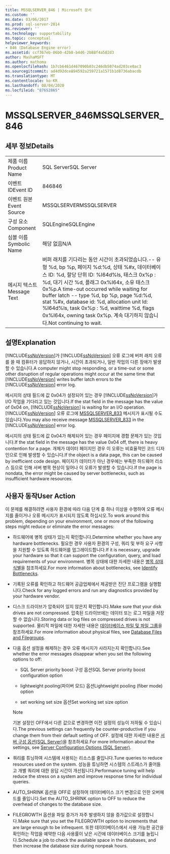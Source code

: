 ```yaml
---
title: MSSQLSERVER_846 | Microsoft 문서
ms.custom: ''
ms.date: 03/06/2017
ms.prod: sql-server-2014
ms.reviewer: ''
ms.technology: supportability
ms.topic: conceptual
helpviewer_keywords:
- 846 (Database Engine error)
ms.assetid: ccf367eb-06b0-42b8-b4d6-2b88f4a502d3
author: MashaMSFT
ms.author: mathoma
ms.openlocfilehash: 1b7cb6461d467090b03c246db5074ad203ce0ac3
ms.sourcegitcommit: ad4d92dce894592a259721a1571b1d8736abacdb
ms.translationtype: MT
ms.contentlocale: ko-KR
ms.lasthandoff: 08/04/2020
ms.locfileid: "87652865"
---
```

# <a name="mssqlserver_846"></a><span data-ttu-id="b5142-102">MSSQLSERVER_846</span><span class="sxs-lookup"><span data-stu-id="b5142-102">MSSQLSERVER_846</span></span>
    
## <a name="details"></a><span data-ttu-id="b5142-103">세부 정보</span><span class="sxs-lookup"><span data-stu-id="b5142-103">Details</span></span>  
  
|||  
|-|-|  
|<span data-ttu-id="b5142-104">제품 이름</span><span class="sxs-lookup"><span data-stu-id="b5142-104">Product Name</span></span>|<span data-ttu-id="b5142-105">SQL Server</span><span class="sxs-lookup"><span data-stu-id="b5142-105">SQL Server</span></span>|  
|<span data-ttu-id="b5142-106">이벤트 ID</span><span class="sxs-lookup"><span data-stu-id="b5142-106">Event ID</span></span>|<span data-ttu-id="b5142-107">846</span><span class="sxs-lookup"><span data-stu-id="b5142-107">846</span></span>|  
|<span data-ttu-id="b5142-108">이벤트 원본</span><span class="sxs-lookup"><span data-stu-id="b5142-108">Event Source</span></span>|<span data-ttu-id="b5142-109">MSSQLSERVER</span><span class="sxs-lookup"><span data-stu-id="b5142-109">MSSQLSERVER</span></span>|  
|<span data-ttu-id="b5142-110">구성 요소</span><span class="sxs-lookup"><span data-stu-id="b5142-110">Component</span></span>|<span data-ttu-id="b5142-111">SQLEngine</span><span class="sxs-lookup"><span data-stu-id="b5142-111">SQLEngine</span></span>|  
|<span data-ttu-id="b5142-112">심볼 이름</span><span class="sxs-lookup"><span data-stu-id="b5142-112">Symbolic Name</span></span>|<span data-ttu-id="b5142-113">해당 없음</span><span class="sxs-lookup"><span data-stu-id="b5142-113">N/A</span></span>|  
|<span data-ttu-id="b5142-114">메시지 텍스트</span><span class="sxs-lookup"><span data-stu-id="b5142-114">Message Text</span></span>|<span data-ttu-id="b5142-115">버퍼 래치를 기다리는 동안 시간이 초과되었습니다.-- 유형 %d, bp %p, 페이지 %d:%d, 상태 %#x, 데이터베이스 ID: %d, 할당 단위 ID: %I64d%ls, 태스크 0x%p : %d, 대기 시간 %d, 플래그 0x%I64x, 소유 태스크 0x%p.</span><span class="sxs-lookup"><span data-stu-id="b5142-115">A time-out occurred while waiting for buffer latch -- type %d, bp %p, page %d:%d, stat %#x, database id: %d, allocation unit Id: %I64d%ls, task 0x%p : %d, waittime %d, flags 0x%I64x, owning task 0x%p.</span></span> <span data-ttu-id="b5142-116">계속 대기하지 않습니다.</span><span class="sxs-lookup"><span data-stu-id="b5142-116">Not continuing to wait.</span></span>|  
  
## <a name="explanation"></a><span data-ttu-id="b5142-117">설명</span><span class="sxs-lookup"><span data-stu-id="b5142-117">Explanation</span></span>  
 <span data-ttu-id="b5142-118">[!INCLUDE[ssNoVersion](../../includes/ssnoversion-md.md)]가 [!INCLUDE[ssNoVersion](../../includes/ssnoversion-md.md)] 오류 로그에 버퍼 래치 오류를 쓸 때 컴퓨터가 응답하지 않거나, 시간이 초과되거나, 일반 작업의 다른 장애가 발생할 수 있습니다.</span><span class="sxs-lookup"><span data-stu-id="b5142-118">A computer might stop responding, or a time-out or some other disruption of regular operations might occur at the same time that [!INCLUDE[ssNoVersion](../../includes/ssnoversion-md.md)] writes buffer latch errors to the [!INCLUDE[ssNoVersion](../../includes/ssnoversion-md.md)] error log.</span></span>  
  
 <span data-ttu-id="b5142-119">메시지의 상태 필드에 값 0x04가 설정되어 있는 경우 [!INCLUDE[ssNoVersion](../../includes/ssnoversion-md.md)]가 I/O 작업을 기다리고 있는 것입니다.</span><span class="sxs-lookup"><span data-stu-id="b5142-119">If the stat field in the message has the value of 0x04 on, [!INCLUDE[ssNoVersion](../../includes/ssnoversion-md.md)] is waiting for an I/O operation.</span></span> <span data-ttu-id="b5142-120">[!INCLUDE[ssNoVersion](../../includes/ssnoversion-md.md)] 오류 로그에 [MSSQLSERVER_833](mssqlserver-833-database-engine-error.md) 메시지가 표시될 수도 있습니다.</span><span class="sxs-lookup"><span data-stu-id="b5142-120">You may also receive message [MSSQLSERVER_833](mssqlserver-833-database-engine-error.md) in the [!INCLUDE[ssNoVersion](../../includes/ssnoversion-md.md)] error log.</span></span>  
  
 <span data-ttu-id="b5142-121">메시지의 상태 필드에 값 0x04가 해제되어 있는 경우 페이지에 경합 문제가 있는 것입니다.</span><span class="sxs-lookup"><span data-stu-id="b5142-121">If the stat field in the message has the value 0x04 off, there is heavy contention for a page.</span></span> <span data-ttu-id="b5142-122">개체가 데이터 페이지인 경우 이 오류는 비효율적인 코드 디자인으로 인해 발생할 수 있습니다.</span><span class="sxs-lookup"><span data-stu-id="b5142-122">If the object is a data page, this can be caused by inefficient code design.</span></span> <span data-ttu-id="b5142-123">페이지가 데이터가 아닌 경우에는 부족한 하드웨어 리소스 등으로 인해 서버 병목 현상이 일어나 이 오류가 발생할 수 있습니다.</span><span class="sxs-lookup"><span data-stu-id="b5142-123">If the page is nondata, the error might be caused by server bottlenecks, such as insufficient hardware resources.</span></span>  
  
## <a name="user-action"></a><span data-ttu-id="b5142-124">사용자 동작</span><span class="sxs-lookup"><span data-stu-id="b5142-124">User Action</span></span>  
 <span data-ttu-id="b5142-125">이 문제를 해결하려면 사용자 환경에 따라 다음 단계 중 하나 이상을 수행하여 오류 메시지를 줄이거나 오류 메시지가 표시되지 않도록 하십시오.</span><span class="sxs-lookup"><span data-stu-id="b5142-125">To work around this problem, depending on your environment, one or more of the following steps might reduce or eliminate the error messages:</span></span>  
  
-   <span data-ttu-id="b5142-126">하드웨어에 병목 상태가 있는지 확인합니다.</span><span class="sxs-lookup"><span data-stu-id="b5142-126">Determine whether you have any hardware bottlenecks.</span></span> <span data-ttu-id="b5142-127">필요한 경우 사용자 환경의 구성, 쿼리 및 부하 요구 사항을 지원할 수 있도록 하드웨어를 업그레이드합니다.</span><span class="sxs-lookup"><span data-stu-id="b5142-127">If it is necessary, upgrade your hardware so that it can support the configuration, query, and load requirements of your environment.</span></span> <span data-ttu-id="b5142-128">병목 상태에 대한 자세한 내용은 [병목 상태 식별](../performance/identify-bottlenecks.md)을 참조하세요.</span><span class="sxs-lookup"><span data-stu-id="b5142-128">For more information about bottlenecks, see [Identify Bottlenecks](../performance/identify-bottlenecks.md).</span></span>  
  
-   <span data-ttu-id="b5142-129">기록된 오류를 확인하고 하드웨어 공급업체에서 제공받은 진단 프로그램을 실행합니다.</span><span class="sxs-lookup"><span data-stu-id="b5142-129">Check for any logged errors and run any diagnostics provided by your hardware vendor.</span></span>  
  
-   <span data-ttu-id="b5142-130">디스크 드라이브가 압축되어 있지 않은지 확인합니다.</span><span class="sxs-lookup"><span data-stu-id="b5142-130">Make sure that your disk drives are not compressed.</span></span> <span data-ttu-id="b5142-131">압축된 드라이브에는 데이터 또는 로그 파일을 저장할 수 없습니다.</span><span class="sxs-lookup"><span data-stu-id="b5142-131">Storing data or log files on compressed drives is not supported.</span></span> <span data-ttu-id="b5142-132">물리적 파일에 대한 자세한 내용은 [데이터베이스 파일 및 파일 그룹](../databases/database-files-and-filegroups.md)을 참조하세요.</span><span class="sxs-lookup"><span data-stu-id="b5142-132">For more information about physical files, see [Database Files and Filegroups](../databases/database-files-and-filegroups.md).</span></span>  
  
-   <span data-ttu-id="b5142-133">다음 옵션 설정을 해제하는 경우 오류 메시지가 사라지는지 확인합니다.</span><span class="sxs-lookup"><span data-stu-id="b5142-133">See whether the error messages disappear when you set the following options to off:</span></span>  
  
    -   <span data-ttu-id="b5142-134">SQL Server priority boost 구성 옵션</span><span class="sxs-lookup"><span data-stu-id="b5142-134">SQL Server priority boost configuration option</span></span>  
  
    -   <span data-ttu-id="b5142-135">lightweight pooling(파이버 모드) 옵션</span><span class="sxs-lookup"><span data-stu-id="b5142-135">Lightweight pooling (fiber mode) option</span></span>  
  
    -   <span data-ttu-id="b5142-136">set working set size 옵션</span><span class="sxs-lookup"><span data-stu-id="b5142-136">Set working set size option</span></span>  
  
    > [!NOTE]  
    >  <span data-ttu-id="b5142-137">기본 설정인 OFF에서 다른 값으로 변경하면 이전 설정의 성능이 저하될 수 있습니다.</span><span class="sxs-lookup"><span data-stu-id="b5142-137">The previous settings can frequently be counter-productive if you change them from their default setting of OFF.</span></span> <span data-ttu-id="b5142-138">설정에 대한 자세한 내용은 [서버 구성 옵션&#40;SQL Server&#41;](../../database-engine/configure-windows/server-configuration-options-sql-server.md)을 참조하세요.</span><span class="sxs-lookup"><span data-stu-id="b5142-138">For more information about the settings, see [Server Configuration Options &#40;SQL Server&#41;](../../database-engine/configure-windows/server-configuration-options-sql-server.md).</span></span>  
  
-   <span data-ttu-id="b5142-139">쿼리를 튜닝하여 시스템에 사용되는 리소스를 줄입니다.</span><span class="sxs-lookup"><span data-stu-id="b5142-139">Tune queries to reduce resources used on the system.</span></span> <span data-ttu-id="b5142-140">성능을 튜닝하면 시스템의 스트레스가 줄어들고 개별 쿼리에 대한 응답 시간이 개선됩니다.</span><span class="sxs-lookup"><span data-stu-id="b5142-140">Performance tuning will help reduce the stress on a system and improve response time for individual queries.</span></span>  
  
-   <span data-ttu-id="b5142-141">AUTO_SHRINK 옵션을 OFF로 설정하여 데이터베이스 크기 변경으로 인한 오버헤드를 줄입니다.</span><span class="sxs-lookup"><span data-stu-id="b5142-141">Set the AUTO_SHRINK option to OFF to reduce the overhead of changes to the database size.</span></span>  
  
-   <span data-ttu-id="b5142-142">FILEGROWTH 옵션을 파일 증가가 자주 발생하지 않을 증가값으로 설정합니다.</span><span class="sxs-lookup"><span data-stu-id="b5142-142">Make sure that you set the FILEGROWTH option to increments that are large enough to be infrequent.</span></span> <span data-ttu-id="b5142-143">또한 데이터베이스에서 사용 가능한 공간을 확인하는 작업을 예약한 다음 사용률이 낮은 시간에 데이터베이스 크기를 늘립니다.</span><span class="sxs-lookup"><span data-stu-id="b5142-143">Schedule a job to check the available space in the databases, and then increase the database size during nonpeak hours.</span></span>  
  
  
